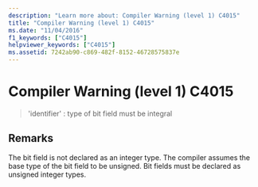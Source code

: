 ```yaml
---
description: "Learn more about: Compiler Warning (level 1) C4015"
title: "Compiler Warning (level 1) C4015"
ms.date: "11/04/2016"
f1_keywords: ["C4015"]
helpviewer_keywords: ["C4015"]
ms.assetid: 7242ab90-c869-482f-8152-46728575837e
---
```

# Compiler Warning (level 1) C4015

> 'identifier' : type of bit field must be integral

## Remarks

The bit field is not declared as an integer type. The compiler assumes the base type of the bit field to be unsigned. Bit fields must be declared as unsigned integer types.
